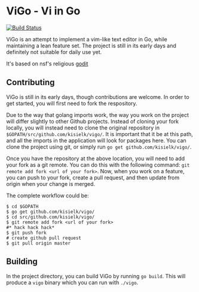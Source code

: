 ViGo - Vi in Go
===============

[![Build Status](https://drone.io/github.com/kisielk/vigo/status.png)](https://drone.io/github.com/kisielk/vigo/latest)

ViGo is an attempt to implement a vim-like text editor in Go, while maintaining a lean feature set. 
The project is still in its early days and definitely not suitable for daily use yet.

It's based on nsf's religious [godit](https://github.com/nsf/godit)

Contributing
------------

ViGo is still in its early days, though contributions are welcome. In order to get started, you will first need to fork the respository.

Due to the way that golang imports work, the way you work on the project will differ slightly to other Github projects. Instead of cloning your fork locally, you will instead need to clone the original repository in `$GOPATH/src/github.com/kisielk/vigo/`. It is important that it be at this path, and all the imports in the application will look for packages here. You can clone the project using git, or simply run `go get github.com/kisielk/vigo/`.

Once you have the repository at the above location, you will need to add your fork as a git remote. You can do this with the following command: `git remote add fork <url of your fork>`. Now, when you work on a feature, you can push to your fork, create a pull request, and then update from origin when your change is merged.

The complete workflow could be:

``` 
$ cd $GOPATH
$ go get github.com/kisielk/vigo/
$ cd src/github.com/kisielk/vigo/
$ git remote add fork <url of your fork>
#* hack hack hack*
$ git push fork
# create github pull request
$ git pull origin master
```

Building
--------

In the project directory, you can build ViGo by running `go build`. This will produce a `vigo` binary which you can run with `./vigo`.
